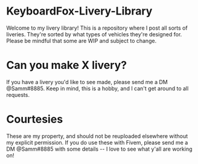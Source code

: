 # KeyboardFox-Livery-Library
Welcome to my livery library! This is a repository where I post all sorts of liveries. They're sorted by what types of vehicles they're designed for. Please be mindful that some are WIP and subject to change.

# Can you make X livery?
If you have a livery you'd like to see made, please send me a DM @Samm#8885. Keep in mind, this is a hobby, and I can't get around to all requests.

# Courtesies
These are my property, and should not be reuploaded elsewhere without my explicit permission. If you do use these with Fivem, please send me a DM @Samm#8885 with some details -- I love to see what y'all are working on!